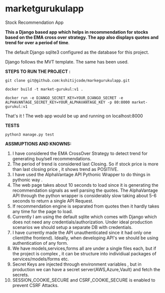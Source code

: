 # marketgurukulapp
Stock Recommendation App

**This a Django based app which helps in recommendation for stocks based on the EMA cross over strategy.
The app also displays quotes and trend for over a period of time**.

The default Django sqlite3  configured as the database for this project. 

Django follows the MVT template. The same has been used.


**STEPS TO RUN THE PROJECT :** 

`git clone git@github.com:kshitijcode/markegurukulapp.git`

 `docker build -t market-gurukul:v1 . `
   
 `docker run -e DJANGO_SECRET_KEY=YOUR_DJANGO_SECRET -e ALPHAVANTAGE_SECRET_KEY=YOUR_ALPHAVANTAGE_KEY -p 80:8000 market-gurukul:v1 `

That's it ! The web app would be up and running on localhost:8000


**TESTS**

`python3 manage.py test `






**ASSMUPTIONS AND KNOWNS:**

1. I have considered the EMA CrossOver Strategy to detect trend for generating buy/sell recommendations.
2. The period of trend is considered last Closing. So if stock price is more than last closing price , it shows trend as POSITIVE.
3. I have used the AlphaVantage API Pythonic Wrapper to do things in pythonic way .
4. The web page takes about 10 seconds to load since it is generating the recommendation signals as well parsing the quotes. The AlphaVantage API through the python wrapper is considerably slow taking about 5-6 seconds to return a single API Request.
5. If recommendation engine is separated from quotes then it hardly takes any time for the page to load.
6. Currently I am using the default sqlite which comes with Django which does not need any credentials/authorization. Under ideal production scenarios we should setup a separate DB with credentials.
7. I have currently made the API unauthenticated since it had only one client(the frontend). Ideally, when developing API's we should be using authentication of any form.
8. We have models,services,forms all are under a single files each, but if the project is complex , it can be structure into individiual packages of services/models/forms etc.
9. Secret Keys are injected through environment variables , but in production we can have a secret server(AWS,Azure,Vault) and fetch the secrets.
10. SESSION_COOKIE_SECURE  and CSRF_COOKIE_SECURE is enabled to prevent CSRF Attacks.



